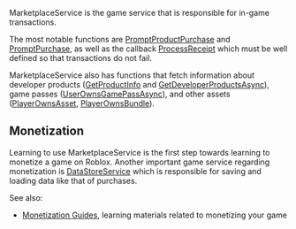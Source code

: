 MarketplaceService is the game service that is responsible for in-game
transactions.

The most notable functions are
[PromptProductPurchase](https://create.roblox.com/docs/reference/engine/classes/MarketplaceService#PromptProductPurchase) and
[PromptPurchase](https://create.roblox.com/docs/reference/engine/classes/MarketplaceService#PromptPurchase), as well as the callback
[ProcessReceipt](https://create.roblox.com/docs/reference/engine/classes/MarketplaceService#ProcessReceipt) which must be well defined
so that transactions do not fail.

MarketplaceService also has functions that fetch information about developer
products ([GetProductInfo](https://create.roblox.com/docs/reference/engine/classes/MarketplaceService#GetProductInfo) and
[GetDeveloperProductsAsync](https://create.roblox.com/docs/reference/engine/classes/MarketplaceService#GetDeveloperProductsAsync)),
game passes
([UserOwnsGamePassAsync](https://create.roblox.com/docs/reference/engine/classes/MarketplaceService#UserOwnsGamePassAsync)), and other
assets ([PlayerOwnsAsset](https://create.roblox.com/docs/reference/engine/classes/MarketplaceService#PlayerOwnsAsset),
[PlayerOwnsBundle](https://create.roblox.com/docs/reference/engine/classes/MarketplaceService#PlayerOwnsBundle)).

## Monetization

Learning to use MarketplaceService is the first step towards learning to
monetize a game on Roblox. Another important game service regarding
monetization is [DataStoreService](https://create.roblox.com/docs/reference/engine/classes/DataStoreService) which is responsible for saving and loading
data like that of purchases.

See also:

- [Monetization Guides][1], learning materials related to monetizing your game

[promptproductpurchase]: https://prod.docsiteassets.roblox.com/assets/blt3f7406054de2eebc/PromptProductPurchase.png
[1]: /learn-roblox/monetization